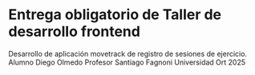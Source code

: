 # Entrega obligatorio de Taller de desarrollo frontend

Desarrollo de aplicación movetrack de registro de sesiones de ejercicio.
Alumno Diego Olmedo
Profesor Santiago Fagnoni
Universidad Ort
2025